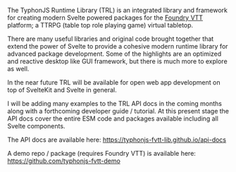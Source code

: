The TyphonJS Runtime Library (TRL) is an integrated library and framework for creating modern Svelte powered packages 
for the [Foundry VTT](https://foundryvtt.com/) platform; a TTRPG (table top role playing game) virtual tabletop.

There are many useful libraries and original code brought together that extend the power of Svelte to provide a 
cohesive modern runtime library for advanced package development. Some of the highlights are an optimized and reactive 
desktop like GUI framework, but there is much more to explore as well.

In the near future TRL will be available for open web app development on top of SvelteKit and Svelte in general.

I will be adding many examples to the TRL API docs in the coming months along with a forthcoming developer guide / 
tutorial. At this present stage the API docs cover the entire ESM code and packages available including all Svelte 
components.

The API docs are available here: https://typhonjs-fvtt-lib.github.io/api-docs

A demo repo / package (requires Foundry VTT) is available here:
https://github.com/typhonjs-fvtt-demo
